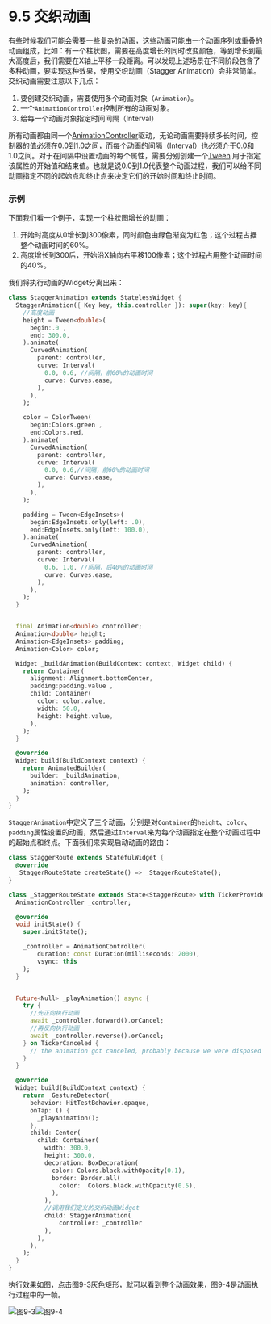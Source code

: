 
# 9.5 交织动画

有些时候我们可能会需要一些复杂的动画，这些动画可能由一个动画序列或重叠的动画组成，比如：有一个柱状图，需要在高度增长的同时改变颜色，等到增长到最大高度后，我们需要在X轴上平移一段距离。可以发现上述场景在不同阶段包含了多种动画，要实现这种效果，使用交织动画（Stagger Animation）会非常简单。交织动画需要注意以下几点：

1. 要创建交织动画，需要使用多个动画对象（`Animation`）。
2. 一个`AnimationController`控制所有的动画对象。
3. 给每一个动画对象指定时间间隔（Interval）

所有动画都由同一个[AnimationController](https://docs.flutter.io/flutter/animation/AnimationController-class.html)驱动，无论动画需要持续多长时间，控制器的值必须在0.0到1.0之间，而每个动画的间隔（Interval）也必须介于0.0和1.0之间。对于在间隔中设置动画的每个属性，需要分别创建一个[Tween](https://docs.flutter.io/flutter/animation/Tween-class.html) 用于指定该属性的开始值和结束值。也就是说0.0到1.0代表整个动画过程，我们可以给不同动画指定不同的起始点和终止点来决定它们的开始时间和终止时间。

### 示例

下面我们看一个例子，实现一个柱状图增长的动画：

1. 开始时高度从0增长到300像素，同时颜色由绿色渐变为红色；这个过程占据整个动画时间的60%。
2. 高度增长到300后，开始沿X轴向右平移100像素；这个过程占用整个动画时间的40%。

我们将执行动画的Widget分离出来：

```dart
class StaggerAnimation extends StatelessWidget {
  StaggerAnimation({ Key key, this.controller }): super(key: key){
    //高度动画
    height = Tween<double>(
      begin:.0 ,
      end: 300.0,
    ).animate(
      CurvedAnimation(
        parent: controller,
        curve: Interval(
          0.0, 0.6, //间隔，前60%的动画时间
          curve: Curves.ease,
        ),
      ),
    );

    color = ColorTween(
      begin:Colors.green ,
      end:Colors.red,
    ).animate(
      CurvedAnimation(
        parent: controller,
        curve: Interval(
          0.0, 0.6,//间隔，前60%的动画时间
          curve: Curves.ease,
        ),
      ),
    );

    padding = Tween<EdgeInsets>(
      begin:EdgeInsets.only(left: .0),
      end:EdgeInsets.only(left: 100.0),
    ).animate(
      CurvedAnimation(
        parent: controller,
        curve: Interval(
          0.6, 1.0, //间隔，后40%的动画时间
          curve: Curves.ease,
        ),
      ),
    );
  }


  final Animation<double> controller;
  Animation<double> height;
  Animation<EdgeInsets> padding;
  Animation<Color> color;

  Widget _buildAnimation(BuildContext context, Widget child) {
    return Container(
      alignment: Alignment.bottomCenter,
      padding:padding.value ,
      child: Container(
        color: color.value,
        width: 50.0,
        height: height.value,
      ),
    );
  }

  @override
  Widget build(BuildContext context) {
    return AnimatedBuilder(
      builder: _buildAnimation,
      animation: controller,
    );
  }
}
```

`StaggerAnimation`中定义了三个动画，分别是对`Container`的`height`、`color`、`padding`属性设置的动画，然后通过`Interval`来为每个动画指定在整个动画过程中的起始点和终点。下面我们来实现启动动画的路由：

```dart
class StaggerRoute extends StatefulWidget {
  @override
  _StaggerRouteState createState() => _StaggerRouteState();
}

class _StaggerRouteState extends State<StaggerRoute> with TickerProviderStateMixin {
  AnimationController _controller;

  @override
  void initState() {
    super.initState();

    _controller = AnimationController(
        duration: const Duration(milliseconds: 2000),
        vsync: this
    );
  }


  Future<Null> _playAnimation() async {
    try {
      //先正向执行动画
      await _controller.forward().orCancel;
      //再反向执行动画
      await _controller.reverse().orCancel;
    } on TickerCanceled {
      // the animation got canceled, probably because we were disposed
    }
  }

  @override
  Widget build(BuildContext context) {
    return  GestureDetector(
      behavior: HitTestBehavior.opaque,
      onTap: () {
        _playAnimation();
      },
      child: Center(
        child: Container(
          width: 300.0,
          height: 300.0,
          decoration: BoxDecoration(
            color: Colors.black.withOpacity(0.1),
            border: Border.all(
              color:  Colors.black.withOpacity(0.5),
            ),
          ),
          //调用我们定义的交织动画Widget
          child: StaggerAnimation(
              controller: _controller
          ),
        ),
      ),
    );
  }
}
```
执行效果如图，点击图9-3灰色矩形，就可以看到整个动画效果，图9-4是动画执行过程中的一帧。

![图9-3](../imgs/9-3.png)![图9-4](../imgs/9-4.png)

